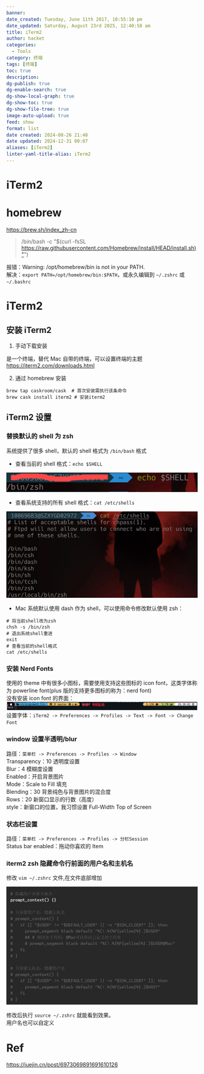 ```yaml
---
banner:
date_created: Tuesday, June 11th 2017, 10:55:10 pm
date_updated: Saturday, August 23rd 2025, 12:40:58 am
title: iTerm2
author: hacket
categories:
  - Tools
category: 终端
tags: [终端]
toc: true
description:
dg-publish: true
dg-enable-search: true
dg-show-local-graph: true
dg-show-toc: true
dg-show-file-tree: true
image-auto-upload: true
feed: show
format: list
date created: 2024-08-26 21:48
date updated: 2024-12-31 00:07
aliases: [iTerm2]
linter-yaml-title-alias: iTerm2
---
```


# iTerm2

# homebrew

<https://brew.sh/index_zh-cn>

> /bin/bash -c "$(curl -fsSL [https://raw.githubusercontent.com/Homebrew/install/HEAD/install.sh)"](https://raw.githubusercontent.com/Homebrew/install/HEAD/install.sh)")

报错：Warning: /opt/homebrew/bin is not in your PATH.<br>解决：`export PATH=/opt/homebrew/bin:$PATH`，或永久编辑到 `~/.zshrc` 或 `~/.bashrc`

# iTerm2

## 安装 iTerm2

1. 手动下载安装

是一个终端，替代 Mac 自带的终端，可以设置终端的主题	<br><https://iterm2.com/downloads.html>

2. 通过 homebrew 安装

```shell
brew tap caskroom/cask  # 首次安装需执行该条命令
brew cask install iterm2 # 安装iterm2
```

## iTerm2 设置

### 替换默认的 shell 为 zsh

系统提供了很多 shell，默认的 shell 格式为 `/bin/bash` 格式

- 查看当前的 shell 格式：`echo $SHELL`

![o7u68](https://raw.githubusercontent.com/hacket/ObsidianOSS/master/obsidian/o7u68.png)

- 查看系统支持的所有 shell 格式：`cat /etc/shells`

![5gdwc](https://raw.githubusercontent.com/hacket/ObsidianOSS/master/obsidian/5gdwc.png)

- Mac 系统默认使用 dash 作为 shell，可以使用命令修改默认使用 zsh：

```shell
# 将当前shell改为zsh
chsh -s /bin/zsh
# 退出系统shell重进
exit
# 查看当前的shell格式
cat /etc/shells
```

### 安装 Nerd Fonts

使用的 theme 中有很多小图标，需要使用支持这些图标的 icon font，这类字体称为 powerline font(plus 版的支持更多图标的称为：nerd font)<br>没有安装 icon font 的界面：<br>![445ev](https://raw.githubusercontent.com/hacket/ObsidianOSS/master/obsidian/445ev.png)<br>设置字体：`iTerm2 -> Preferences -> Profiles -> Text -> Font -> Change Font`

### window 设置半透明/blur

路径：`菜单栏 -> Preferences -> Profiles -> Window`<br>Transparency：10 透明度设置<br>Blur：4 模糊度设置<br>Enabled：开启背景图片<br>Mode：Scale to Fill 填充<br>Blending：30 背景纯色与背景图片的混合度<br>Rows：20 新窗口显示的行数（高度）<br>style：新窗口的位置，我习惯设置 Full-Width Top of Screen

### 状态栏设置

路径：`菜单栏 -> Preferences -> Profiles -> 分栏Session`<br>Status bar enabled：拖动你喜欢的 Item

### iterm2 zsh 隐藏命令行前面的用户名和主机名

修改 `vim ~/.zshrc` 文件,在文件底部增加

![30zm8](https://raw.githubusercontent.com/hacket/ObsidianOSS/master/obsidian/30zm8.png)

修改后执行 `source ~/.zshrc` 就能看到效果。<br>用户名也可以自定义

# Ref

<https://juejin.cn/post/6973069891691610126>
